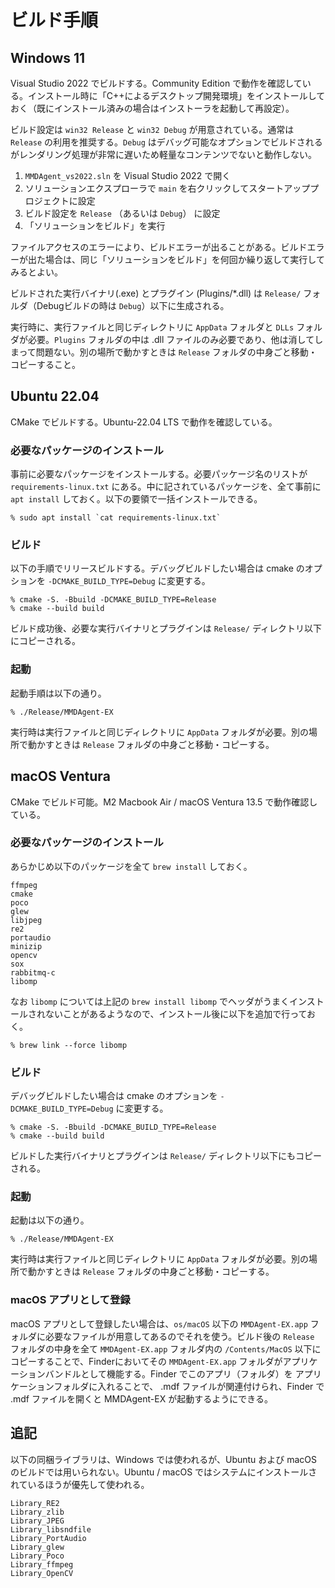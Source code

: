 # ビルド手順

## Windows 11

Visual Studio 2022 でビルドする。Community Edition で動作を確認している。インストール時に「C++によるデスクトップ開発環境」をインストールしておく（既にインストール済みの場合はインストーラを起動して再設定）。

ビルド設定は `win32 Release` と `win32 Debug` が用意されている。通常は `Release` の利用を推奨する。`Debug` はデバッグ可能なオプションでビルドされるがレンダリング処理が非常に遅いため軽量なコンテンツでないと動作しない。

1. `MMDAgent_vs2022.sln` を Visual Studio 2022 で開く
2. ソリューションエクスプローラで `main` を右クリックしてスタートアッププロジェクトに設定
3. ビルド設定を `Release` （あるいは `Debug`） に設定
4. 「ソリューションをビルド」を実行

ファイルアクセスのエラーにより、ビルドエラーが出ることがある。ビルドエラーが出た場合は、同じ「ソリューションをビルド」を何回か繰り返して実行してみるとよい。

ビルドされた実行バイナリ(.exe) とプラグイン (Plugins/*.dll) は `Release/` フォルダ（Debugビルドの時は `Debug`）以下に生成される。

実行時に、実行ファイルと同じディレクトリに `AppData` フォルダと `DLLs` フォルダが必要。`Plugins` フォルダの中は .dll ファイルのみ必要であり、他は消してしまって問題ない。別の場所で動かすときは `Release` フォルダの中身ごと移動・コピーすること。

## Ubuntu 22.04

CMake でビルドする。Ubuntu-22.04 LTS で動作を確認している。

### 必要なパッケージのインストール

事前に必要なパッケージをインストールする。必要パッケージ名のリストが `requirements-linux.txt` にある。中に記されているパッケージを、全て事前に `apt install` しておく。以下の要領で一括インストールできる。

```shell
% sudo apt install `cat requirements-linux.txt`
```

### ビルド

以下の手順でリリースビルドする。デバッグビルドしたい場合は cmake のオプションを `-DCMAKE_BUILD_TYPE=Debug` に変更する。

```shell
% cmake -S. -Bbuild -DCMAKE_BUILD_TYPE=Release
% cmake --build build
```

ビルド成功後、必要な実行バイナリとプラグインは `Release/` ディレクトリ以下にコピーされる。

### 起動

起動手順は以下の通り。

```shell
% ./Release/MMDAgent-EX
```

実行時は実行ファイルと同じディレクトリに `AppData` フォルダが必要。別の場所で動かすときは `Release` フォルダの中身ごと移動・コピーする。

## macOS Ventura

CMake でビルド可能。M2 Macbook Air / macOS Ventura 13.5 で動作確認している。

### 必要なパッケージのインストール

あらかじめ以下のパッケージを全て `brew install` しておく。

```text
ffmpeg
cmake
poco
glew
libjpeg
re2
portaudio
minizip
opencv
sox
rabbitmq-c
libomp
```

なお `libomp` については上記の `brew install libomp` でヘッダがうまくインストールされないことがあるようなので、インストール後に以下を追加で行っておく。

```shell
% brew link --force libomp
```

### ビルド

デバッグビルドしたい場合は cmake のオプションを `-DCMAKE_BUILD_TYPE=Debug` に変更する。

```shell
% cmake -S. -Bbuild -DCMAKE_BUILD_TYPE=Release
% cmake --build build
```

ビルドした実行バイナリとプラグインは `Release/` ディレクトリ以下にもコピーされる。

### 起動

起動は以下の通り。

```shell
% ./Release/MMDAgent-EX
```

実行時は実行ファイルと同じディレクトリに `AppData` フォルダが必要。別の場所で動かすときは `Release` フォルダの中身ごと移動・コピーする。

### macOS アプリとして登録

macOS アプリとして登録したい場合は、`os/macOS` 以下の `MMDAgent-EX.app` フォルダに必要なファイルが用意してあるのでそれを使う。ビルド後の `Release` フォルダの中身を全て `MMDAgent-EX.app` フォルダ内の `/Contents/MacOS` 以下にコピーすることで、Finderにおいてその `MMDAgent-EX.app` フォルダがアプリケーションバンドルとして機能する。Finder でこのアプリ（フォルダ）を アプリケーションフォルダに入れることで、 .mdf ファイルが関連付けられ、Finder で .mdf ファイルを開くと MMDAgent-EX が起動するようにできる。

## 追記

以下の同梱ライブラリは、Windows では使われるが、Ubuntu および macOS のビルドでは用いられない。Ubuntu / macOS ではシステムにインストールされているほうが優先して使われる。

```text
Library_RE2
Library_zlib
Library_JPEG
Library_libsndfile
Library_PortAudio
Library_glew
Library_Poco
Library_ffmpeg
Library_OpenCV
```
